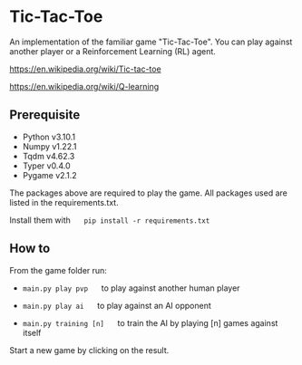 # Tic-Tac-Toe

An implementation of the familiar game "Tic-Tac-Toe". You can play against another player or a Reinforcement Learning (RL) agent.

<https://en.wikipedia.org/wiki/Tic-tac-toe>

<https://en.wikipedia.org/wiki/Q-learning>

## Prerequisite

* Python v3.10.1
* Numpy v1.22.1
* Tqdm v4.62.3
* Typer v0.4.0
* Pygame v2.1.2

The packages above are required to play the game. All packages used are listed in the requirements.txt.

Install them with &nbsp;&nbsp;&nbsp;&nbsp; `pip install -r requirements.txt` 

## How to

From the game folder run:

* `main.py play pvp` &nbsp;&nbsp;&nbsp;&nbsp; to play against another human player 

* `main.py play ai` &nbsp;&nbsp;&nbsp;&nbsp; to play against an AI opponent

* `main.py training [n]` &nbsp;&nbsp;&nbsp;&nbsp; to train the AI by playing [n] games against itself

Start a new game by clicking on the result.
